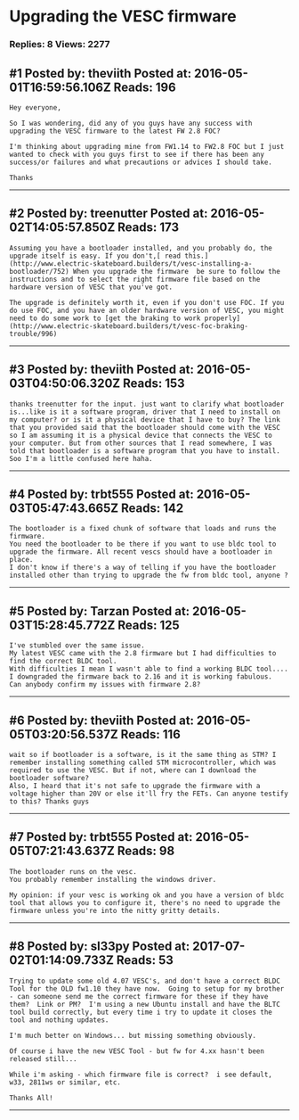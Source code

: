 # Upgrading the VESC firmware

### Replies: 8 Views: 2277

## \#1 Posted by: theviith Posted at: 2016-05-01T16:59:56.106Z Reads: 196

```
Hey everyone,

So I was wondering, did any of you guys have any success with upgrading the VESC firmware to the latest FW 2.8 FOC?

I'm thinking about upgrading mine from FW1.14 to FW2.8 FOC but I just wanted to check with you guys first to see if there has been any success/or failures and what precautions or advices I should take. 

Thanks
```

---
## \#2 Posted by: treenutter Posted at: 2016-05-02T14:05:57.850Z Reads: 173

```
Assuming you have a bootloader installed, and you probably do, the upgrade itself is easy. If you don't,[ read this.](http://www.electric-skateboard.builders/t/vesc-installing-a-bootloader/752) When you upgrade the firmware  be sure to follow the instructions and to select the right firmware file based on the hardware version of VESC that you've got. 

The upgrade is definitely worth it, even if you don't use FOC. If you do use FOC, and you have an older hardware version of VESC, you might need to do some work to [get the braking to work properly](http://www.electric-skateboard.builders/t/vesc-foc-braking-trouble/996)
```

---
## \#3 Posted by: theviith Posted at: 2016-05-03T04:50:06.320Z Reads: 153

```
thanks treenutter for the input. just want to clarify what bootloader is...like is it a software program, driver that I need to install on my computer? or is it a physical device that I have to buy? The link that you provided said that the bootloader should come with the VESC so I am assuming it is a physical device that connects the VESC to your computer. But from other sources that I read somewhere, I was told that bootloader is a software program that you have to install. Soo I'm a little confused here haha.
```

---
## \#4 Posted by: trbt555 Posted at: 2016-05-03T05:47:43.665Z Reads: 142

```
The bootloader is a fixed chunk of software that loads and runs the firmware.
You need the bootloader to be there if you want to use bldc tool to upgrade the firmware. All recent vescs should have a bootloader in place.
I don't know if there's a way of telling if you have the bootloader installed other than trying to upgrade the fw from bldc tool, anyone ?
```

---
## \#5 Posted by: Tarzan Posted at: 2016-05-03T15:28:45.772Z Reads: 125

```
I've stumbled over the same issue.
My latest VESC came with the 2.8 firmware but I had difficulties to find the correct BLDC tool.
With difficulties I mean I wasn't able to find a working BLDC tool....
I downgraded the firmware back to 2.16 and it is working fabulous.
Can anybody confirm my issues with firmware 2.8?
```

---
## \#6 Posted by: theviith Posted at: 2016-05-05T03:20:56.537Z Reads: 116

```
wait so if bootloader is a software, is it the same thing as STM? I remember installing something called STM microcontroller, which was required to use the VESC. But if not, where can I download the bootloader software?
Also, I heard that it's not safe to upgrade the firmware with a voltage higher than 20V or else it'll fry the FETs. Can anyone testify to this? Thanks guys
```

---
## \#7 Posted by: trbt555 Posted at: 2016-05-05T07:21:43.637Z Reads: 98

```
The bootloader runs on the vesc.
You probably remember installing the windows driver.

My opinion: if your vesc is working ok and you have a version of bldc tool that allows you to configure it, there's no need to upgrade the firmware unless you're into the nitty gritty details.
```

---
## \#8 Posted by: sl33py Posted at: 2017-07-02T01:14:09.733Z Reads: 53

```
Trying to update some old 4.07 VESC's, and don't have a correct BLDC Tool for the OLD fw1.10 they have now.  Going to setup for my brother - can someone send me the correct firmware for these if they have them?  Link or PM?  I'm using a new Ubuntu install and have the BLTC tool build correctly, but every time i try to update it closes the tool and nothing updates.

I'm much better on Windows... but missing something obviously.

Of course i have the new VESC Tool - but fw for 4.xx hasn't been released still...

While i'm asking - which firmware file is correct?  i see default, w33, 2811ws or similar, etc.

Thanks All!
```

---
